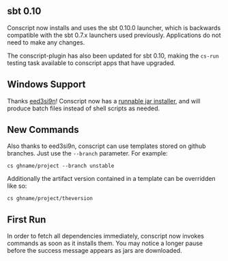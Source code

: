 sbt 0.10
--------

Conscript now installs and uses the sbt 0.10.0 launcher, which is
backwards compatible with the sbt 0.7.x launchers used
previously. Applications do not need to make any changes.

The conscript-plugin has also been updated for sbt 0.10, making the
`cs-run` testing task available to conscript apps that have upgraded.

Windows Support
---------------

Thanks [eed3si9n](https://github.com/eed3si9n/)! Conscript now has a
[runnable jar installer][jar], and will produce batch files instead of shell
scripts as needed.

[jar]: https://github.com/downloads/n8han/conscript/conscript-0.3.0.jar

New Commands
------------

Also thanks to eed3si9n, conscript can use templates stored on github
branches. Just use the `--branch` parameter. For example:

    cs ghname/project --branch unstable

Additionally the artifact version contained in a template can be
overridden like so:

    cs ghname/project/theversion

First Run
---------

In order to fetch all dependencies immediately, conscript now invokes
commands as soon as it installs them. You may notice a longer pause
before the success message appears as jars are downloaded.
